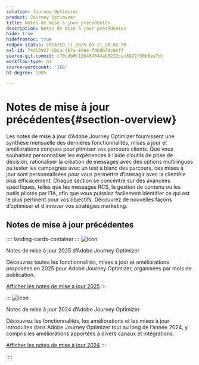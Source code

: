 ```yaml
---
solution: Journey Optimizer
product: Journey Optimizer
title: Notes de mise à jour précédentes
description: Notes de mise à jour précédentes
hide: true
hidefromtoc: true
redpen-status: CREATED_||_2025-08-11_20-02-38
exl-id: 74d13927-18ca-4b7a-8e0e-fd69b38c0eff
source-git-commit: c70cdb0f12b484844ab0222cec8922f30b0ee7dc
workflow-type: ht
source-wordcount: '166'
ht-degree: 100%

---
```


# Notes de mise à jour précédentes{#section-overview}

Les notes de mise à jour d’Adobe Journey Optimizer fournissent une synthèse mensuelle des dernières fonctionnalités, mises à jour et améliorations conçues pour ptimiser vos parcours clients. Que vous souhaitiez personnaliser les expériences à l’aide d’outils de prise de décision, rationaliser la création de messages avec des options multilingues ou tester les campagnes avec un test à blanc des parcours, ces mises à jour sont personnalisées pour vous permettre d’interagir avec la clientèle plus efficacement. Chaque section se concentre sur des avancées spécifiques, telles que les messages RCS, la gestion de contenu ou les outils pilotés par l’IA, afin que vous puissiez facilement identifier ce qui est le plus pertinent pour vos objectifs. Découvrez de nouvelles façons d’optimiser et d’innover vos stratégies marketing.

## Notes de mise à jour précédentes

:::: landing-cards-container
:::
![icon](https://cdn.experienceleague.adobe.com/icons/list-check.svg?lang=fr)

Notes de mise à jour 2025 d’Adobe Journey Optimizer

Découvrez toutes les fonctionnalités, mises à jour et améliorations proposées en 2025 pour Adobe Journey Optimizer, organisées par mois de publication.

[Afficher les notes de mise à jour 2025](../using/rn/release-notes-2025.md)
:::

:::
![icon](https://cdn.experienceleague.adobe.com/icons/list-check.svg?lang=fr)

Notes de mise à jour 2024 d’Adobe Journey Optimizer

Découvrez les fonctionnalités, les améliorations et les mises à jour introduites dans Adobe Journey Optimizer tout au long de l’année 2024, y compris les améliorations apportées à divers canaux et intégrations.

[Afficher les notes de mise à jour 2024](../using/rn/release-notes-2024.md)
:::

::::

